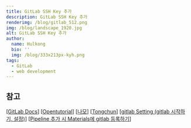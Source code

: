 ```yaml
---
title: GitLab SSH Key 추가
description: GitLab SSH Key 추가
renderimg: /blog/gitlab_512.png
img: /blog/landscape_1920.jpg
alt: GitLab SSH Key 추가
author:
  name: Hulkong
  bio: ''
  img: /blog/333x213px-kyh.png
tags:
  - GitLab
  - web development
---
```


## 참고

[[GitLab Docs](https://docs.gitlab.com/ee/ssh/)]
[[Opentutorial](https://opentutorials.org/module/432/3742)]
[[나모](https://namocom.tistory.com/650)]
[[Tongchun](https://dejavuqa.tistory.com/139#recentEntries)]
[[gitlab Setting (gitlab 시작하기, 설정)](https://m-falcon.tistory.com/183)]
[[Pipeline 추가 시 Materials에 gitlab 등록하기](https://dejavuqa.tistory.com/352)]